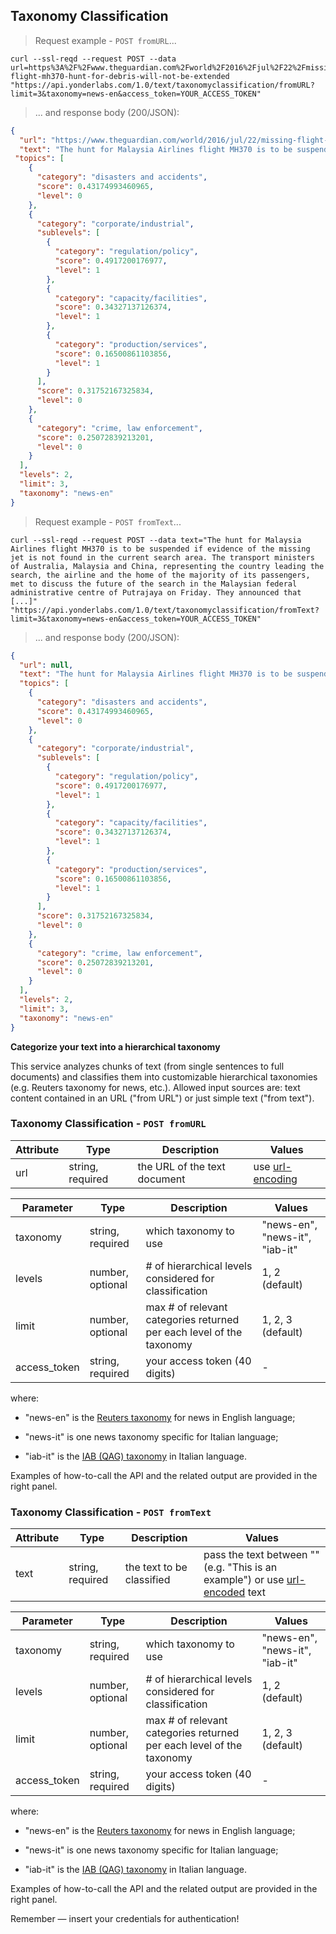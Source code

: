 ## Taxonomy Classification 

> Request example - `POST fromURL`...


```shell
curl --ssl-reqd --request POST --data url=https%3A%2F%2Fwww.theguardian.com%2Fworld%2F2016%2Fjul%2F22%2Fmissing-flight-mh370-hunt-for-debris-will-not-be-extended "https://api.yonderlabs.com/1.0/text/taxonomyclassification/fromURL?limit=3&taxonomy=news-en&access_token=YOUR_ACCESS_TOKEN"
```

> ... and response body (200/JSON):


```json
{
  "url": "https://www.theguardian.com/world/2016/jul/22/missing-flight-mh370-hunt-for-debris-will-not-be-extended", 
  "text": "The hunt for Malaysia Airlines flight MH370 is to be suspended if evidence of the missing jet is not found in the current search area. The transport ministers of Australia, Malaysia and China, representing the country leading the search, the airline and the home of the majority of its passengers, met to discuss the future of the search in the Malaysian federal administrative centre of Putrajaya on Friday. They announced that [...]", 
 "topics": [
    {
      "category": "disasters and accidents",
      "score": 0.43174993460965,
      "level": 0
    },
    {
      "category": "corporate/industrial",
      "sublevels": [
        {
          "category": "regulation/policy",
          "score": 0.4917200176977,
          "level": 1
        },
        {
          "category": "capacity/facilities",
          "score": 0.34327137126374,
          "level": 1
        },
        {
          "category": "production/services",
          "score": 0.16500861103856,
          "level": 1
        }
      ],
      "score": 0.31752167325834,
      "level": 0
    },
    {
      "category": "crime, law enforcement",
      "score": 0.25072839213201,
      "level": 0
    }
  ],
  "levels": 2,
  "limit": 3,
  "taxonomy": "news-en"
}
```


> Request example - `POST fromText`...

```shell
curl --ssl-reqd --request POST --data text="The hunt for Malaysia Airlines flight MH370 is to be suspended if evidence of the missing jet is not found in the current search area. The transport ministers of Australia, Malaysia and China, representing the country leading the search, the airline and the home of the majority of its passengers, met to discuss the future of the search in the Malaysian federal administrative centre of Putrajaya on Friday. They announced that [...]" "https://api.yonderlabs.com/1.0/text/taxonomyclassification/fromText?limit=3&taxonomy=news-en&access_token=YOUR_ACCESS_TOKEN"
```

> ... and response body (200/JSON):


```json
{
  "url": null, 
  "text": "The hunt for Malaysia Airlines flight MH370 is to be suspended if evidence of the missing jet is not found in the current search area. The transport ministers of Australia, Malaysia and China, representing the country leading the search, the airline and the home of the majority of its passengers, met to discuss the future of the search in the Malaysian federal administrative centre of Putrajaya on Friday. They announced that [...]", 
  "topics": [
    {
      "category": "disasters and accidents",
      "score": 0.43174993460965,
      "level": 0
    },
    {
      "category": "corporate/industrial",
      "sublevels": [
        {
          "category": "regulation/policy",
          "score": 0.4917200176977,
          "level": 1
        },
        {
          "category": "capacity/facilities",
          "score": 0.34327137126374,
          "level": 1
        },
        {
          "category": "production/services",
          "score": 0.16500861103856,
          "level": 1
        }
      ],
      "score": 0.31752167325834,
      "level": 0
    },
    {
      "category": "crime, law enforcement",
      "score": 0.25072839213201,
      "level": 0
    }
  ],
  "levels": 2,
  "limit": 3,
  "taxonomy": "news-en"
}
```





**Categorize your text into a hierarchical taxonomy**

This service analyzes chunks of text (from single sentences to full documents) and classifies them into customizable hierarchical taxonomies (e.g. Reuters taxonomy for news, etc.). 
Allowed input sources are: text content contained in an URL ("from URL") or just simple text ("from text").


### Taxonomy Classification - `POST fromURL`


Attribute | Type | Description | Values |
--------- | ------- | ----------- | ------ |
url | string, required | the URL of the text document | use [url-encoding](http://www.url-encode-decode.com/)|


Parameter | Type | Description | Values |
--------- | ------- | ----------- | ------ |
taxonomy | string, required |which taxonomy to use | "news-en", "news-it", "iab-it" |
levels | number, optional | # of hierarchical levels considered for classification | 1, 2 (default)|
limit | number, optional | max # of relevant categories returned per each level of the taxonomy | 1, 2, 3 (default) |
access_token | string, required | your access token (40 digits) | - |


where:

+ "news-en" is the [Reuters taxonomy](http://www.ai.mit.edu/projects/jmlr/papers/volume5/lewis04a/a16-rbb-topic/topics.rbb) for news in English language;

+ "news-it" is one news taxonomy specific for Italian language;

+ "iab-it" is the [IAB (QAG) taxonomy](http://www.iab.com/guidelines/iab-quality-assurance-guidelines-qag-taxonomy/) in Italian language.

Examples of how-to-call the API and the related output are provided in the right panel.

### Taxonomy Classification - `POST fromText`


Attribute | Type | Description | Values |
--------- | ------- | ----------- | ------ |
text | string, required | the text to be classified | pass the text between "" (e.g. "This is an example") or use [url-encoded](http://www.url-encode-decode.com/) text|


Parameter | Type | Description | Values |
--------- | ------- | ----------- | ------ |
taxonomy | string, required |which taxonomy to use | "news-en", "news-it", "iab-it" |
levels | number, optional | # of hierarchical levels considered for classification | 1, 2 (default)|
limit | number, optional | max # of relevant categories returned per each level of the taxonomy | 1, 2, 3 (default) |
access_token | string, required | your access token (40 digits) | - |


where:

+ "news-en" is the [Reuters taxonomy](http://www.ai.mit.edu/projects/jmlr/papers/volume5/lewis04a/a16-rbb-topic/topics.rbb) for news in English language;

+ "news-it" is one news taxonomy specific for Italian language;


+ "iab-it" is the [IAB (QAG) taxonomy](http://www.iab.com/guidelines/iab-quality-assurance-guidelines-qag-taxonomy/) in Italian language.


Examples of how-to-call the API and the related output are provided in the right panel.

<aside class="success">
Remember — insert your credentials for authentication! 
</aside>



